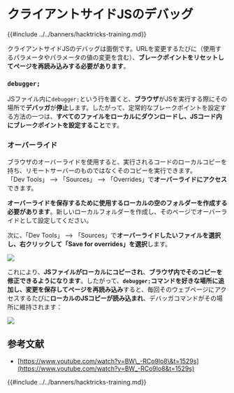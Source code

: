 # クライアントサイドJSのデバッグ

{{#include ../../banners/hacktricks-training.md}}

クライアントサイドJSのデバッグは面倒です。URLを変更するたびに（使用するパラメータやパラメータの値の変更を含む）、**ブレークポイントをリセットしてページを再読み込みする必要があります**。

### `debugger;`

JSファイル内に`debugger;`という行を置くと、**ブラウザ**がJSを実行する際にその場所で**デバッガ**が**停止**します。したがって、定常的なブレークポイントを設定する方法の一つは、**すべてのファイルをローカルにダウンロードし、JSコード内にブレークポイントを設定すること**です。

### オーバーライド

ブラウザのオーバーライドを使用すると、実行されるコードのローカルコピーを持ち、リモートサーバーのものではなくそのコピーを実行できます。\
「Dev Tools」 --> 「Sources」 --> 「Overrides」で**オーバーライドにアクセス**できます。

**オーバーライドを保存するために使用するローカルの空のフォルダーを作成する必要があります**。新しいローカルフォルダーを作成し、そのページでオーバーライドとして設定してください。

次に、「Dev Tools」 --> 「Sources」で**オーバーライドしたいファイルを選択し、右クリックして「Save for overrides」を選択**します。

![](<../../images/image (742).png>)

これにより、**JSファイルがローカルにコピーされ**、**ブラウザ内でそのコピーを修正できるようになります**。したがって、**`debugger;`**コマンドを好きな場所に追加し、**変更を保存**して**ページを再読み込み**すると、毎回そのウェブページにアクセスするたびに**ローカルのJSコピーが読み込まれ**、デバッガコマンドがその場所に維持されます：

![](<../../images/image (594).png>)

## 参考文献

- [https://www.youtube.com/watch?v=BW\_-RCo9lo8\&t=1529s](https://www.youtube.com/watch?v=BW_-RCo9lo8&t=1529s)

{{#include ../../banners/hacktricks-training.md}}
